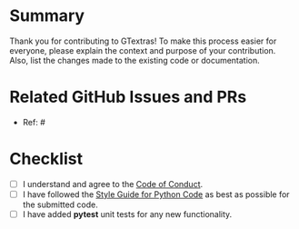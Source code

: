 # Summary

Thank you for contributing to GTextras! To make this process easier for everyone, please explain the context and purpose of your contribution. Also, list the changes made to the existing code or documentation.

# Related GitHub Issues and PRs

- Ref: #

# Checklist

- [ ] I understand and agree to the [Code of Conduct](https://www.contributor-covenant.org/version/2/1/code_of_conduct/).
- [ ] I have followed the [Style Guide for Python Code](https://peps.python.org/pep-0008/) as best as possible for the submitted code.
- [ ] I have added **pytest** unit tests for any new functionality.
